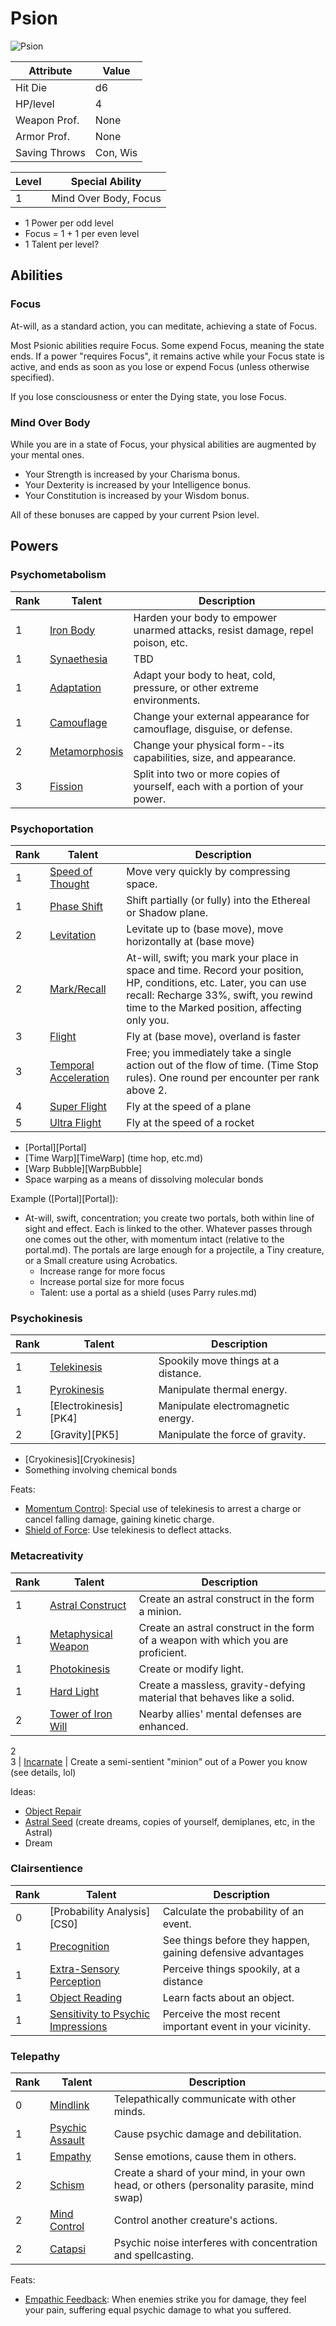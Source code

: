 ---
---

# Psion
![Psion](</img/character/classes/psion-b.jpg>)

Attribute     | Value
--------------|---------
Hit Die       | d6
HP/level      | 4
Weapon Prof.  | None
Armor Prof.   | None
Saving Throws | Con, Wis

Level | Special Ability
------|----------------
1     | Mind Over Body, Focus

- 1 Power per odd level
- Focus = 1 + 1 per even level
- 1 Talent per level?



## Abilities


### Focus
At-will, as a standard action, you can meditate, achieving a state of Focus.

Most Psionic abilities require Focus. Some expend Focus, meaning the state ends. If a power "requires Focus", it remains active while your Focus state is active, and ends as soon as you lose or expend Focus (unless otherwise specified).

If you lose consciousness or enter the Dying state, you lose Focus.


### Mind Over Body
While you are in a state of Focus, your physical abilities are augmented by your mental ones.
- Your Strength is increased by your Charisma bonus.
- Your Dexterity is increased by your Intelligence bonus.
- Your Constitution is increased by your Wisdom bonus.

All of these bonuses are capped by your current Psion level.



## Powers

### Psychometabolism
Rank | Talent             | Description
-----|--------------------|------------
1    | [Iron Body][PM1]   | Harden your body to empower unarmed attacks, resist damage, repel poison, etc.
1    | [Synaethesia][PM3] | TBD
1    | [Adaptation][PM4]  | Adapt your body to heat, cold, pressure, or other extreme environments.
1    | [Camouflage][PM5]  | Change your external appearance for camouflage, disguise, or defense.
2    | [Metamorphosis][PM7] | Change your physical form--its capabilities, size, and appearance.
3    | [Fission][PM8]     | Split into two or more copies of yourself, each with a portion of your power.

[PM1]: /character/powers/psion/iron-body.md
[PM2]: /character/powers/psion/thick-skin.md
[PM3]: /character/powers/psion/synaethesia.md
[PM4]: /character/powers/psion/adaptation.md
[PM5]: /character/powers/psion/camouflage.md
[PM6]: /character/powers/psion/phase-shift.md
[PM7]: #
[PM8]: #

### Psychoportation
Rank | Talent                                        | Description
-----|-----------------------------------------------|------------
1    | [Speed of Thought][SpeedOfThought]            | Move very quickly by compressing space.
1    | [Phase Shift][PhaseShiftIncorporeal]          | Shift partially (or fully) into the Ethereal or Shadow plane.
2    | [Levitation][Levitation]                      | Levitate up to (base move), move horizontally at (base move)
2    | [Mark/Recall][MarkRecall]                     | At-will, swift; you mark your place in space and time. Record your position, HP, conditions, etc. Later, you can use recall: Recharge 33%, swift, you rewind time to the Marked position, affecting only you.
3    | [Flight][Flight]                              | Fly at (base move), overland is faster
3    | [Temporal Acceleration][TemporalAcceleration] | Free; you immediately take a single action out of the flow of time. (Time Stop rules). One round per encounter per rank above 2.
4    | [Super Flight][SuperFlight]                   | Fly at the speed of a plane
5    | [Ultra Flight][UltraFlight]                   | Fly at the speed of a rocket


- [Portal][Portal]
- [Time Warp][TimeWarp] (time hop, etc.md)
- [Warp Bubble][WarpBubble]
- Space warping as a means of dissolving molecular bonds

Example ([Portal][Portal]):
- At-will, swift, concentration; you create two portals, both within line of sight and effect. Each is linked to the other. Whatever passes through one comes out the other, with momentum intact (relative to the portal.md). The portals are large enough for a projectile, a Tiny creature, or a Small creature using Acrobatics.
  - Increase range for more focus
  - Increase portal size for more focus
  - Talent: use a portal as a shield (uses Parry rules.md)

[SpeedOfThought]: /character/powers/psion/speed-of-thought.md
[PhaseShiftIncorporeal]: /character/powers/psion/phase-shift-incorporeal.md
[Levitation]: /character/powers/psion/levitation.md
[DimensionShift]: /character/powers/psion/dimension-shift.md
[MarkRecall]: /character/powers/psion/mark-recall.md
[Flight]: /character/powers/psion/flight.md
[TemporalAcceleration]: /character/powers/psion/temporal-acceleration.md
[SuperFlight]: /character/powers/psion/super-flight.md
[UltraFlight]: /character/powers/psion/ultra-flight.md

### Psychokinesis

Rank | Talent                              | Description
-----|-------------------------------------|------------
1    | [Telekinesis][PK2]                  | Spookily move things at a distance.
1    | [Pyrokinesis][PK3]                  | Manipulate thermal energy.
1    | [Electrokinesis][PK4]               | Manipulate electromagnetic energy.
2    | [Gravity][PK5]                      | Manipulate the force of gravity.

- [Cryokinesis][Cryokinesis]
- Something involving chemical bonds


[PK2]: /characters/powers/psion/telekinesis.md
[PK2]: /characters/powers/psion/pyrokinesis.md
[PK3]: /characters/powers/psion/electrokinesis.md

Feats:
- [Momentum Control](#): Special use of telekinesis to arrest a charge or cancel falling damage, gaining kinetic charge.
- [Shield of Force](#): Use telekinesis to deflect attacks.


### Metacreativity

Rank | Talent                                    | Description
-----|-------------------------------------------|------------
1    | [Astral Construct][MC1]    | Create an astral construct in the form a minion.
1    | [Metaphysical Weapon][MC2] | Create an astral construct in the form of a weapon with which you are proficient.
1    | [Photokinesis][MC3]        | Create or modify light.
1    | [Hard Light][MC4]          | Create a massless, gravity-defying material that behaves like a solid.
2    | [Tower of Iron Will][MC3]     | Nearby allies' mental defenses are enhanced.
2    
3    | [Incarnate][MC4]                    | Create a semi-sentient "minion" out of a Power you know (see details, lol)

Ideas:
- [Object Repair](#)
- [Astral Seed](#) (create dreams, copies of yourself, demiplanes, etc, in the Astral)
- Dream

[MC1]: /character/powers/psion/astral-construct.md
[MC2]: /character/powers/psion/metaphysical-weapon.md
[MC3]: /character/powers/psion/photokinesis.md
[MC4]: /character/powers/psion/hard-light.md
[MC5]: /character/powers/psion/tower-of-iron-will.md
[MC6]: /character/powers/psion/incarnate.md

### Clairsentience

Rank | Talent                                    | Description
-----|-------------------------------------------|------------
0    | [Probability Analysis][CS0] | Calculate the probability of an event.
1    | [Precognition][CS1]       | See things before they happen, gaining defensive advantages
1    | [Extra-Sensory Perception][CS2] | Perceive things spookily, at a distance
1    | [Object Reading][CS3]           | Learn facts about an object.
1    | [Sensitivity to Psychic Impressions][CS4] | Perceive the most recent important event in your vicinity.


[C01]: /character/powers/psion/probability-analysis.md
[CS1]: /character/powers/psion/precognition.md
[CS2]: /character/powers/psion/extra-sensory-perception.md
[CS3]: /character/powers/psion/object-reading.md
[CS4]: /character/powers/psion/sensitivity-to-psychic-impressions.md

### Telepathy

Rank | Talent                         | Description
-----|--------------------------------|------------
0    | [Mindlink][TP1]                | Telepathically communicate with other minds.
1    | [Psychic Assault][TP2]         | Cause psychic damage and debilitation.
1    | [Empathy][TP3]                 | Sense emotions, cause them in others.
2    | [Schism][TP4]                  | Create a shard of your mind, in your own head, or others (personality parasite, mind swap)
2    | [Mind Control][TP5]            | Control another creature's actions.
2    | [Catapsi][TP6]                 | Psychic noise interferes with concentration and spellcasting.

Feats:
- [Empathic Feedback](#): When enemies strike you for damage, they feel your pain, suffering equal psychic damage to what you suffered.

[TP1]: /character/powers/psion/mindlink.md
[TP2]: /character/powers/psion/psychic-assault.md
[TP3]: /character/powers/psion/empathy.md
[TP4]: /character/powers/psion/schism.md
[TP5]: /character/powers/psion/mind-control.md
[TP6]: /character/powers/psion/catapsi.md

